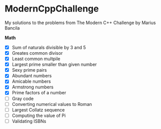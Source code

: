 # ModernCppChallenge

My solutions to the problems from The Modern C++ Challenge by Marius Bancila

**Math**
- [x] Sum of naturals divisible by 3 and 5
- [x] Greates common divisor
- [x] Least common multpile
- [x] Largest prime smaller than given number
- [x] Sexy prime pairs
- [x] Abundant numbers
- [x] Amicable numbers
- [x] Armstrong numbers
- [x] Prime factors of a number
- [ ] Gray code
- [ ] Converting numerical values to Roman
- [ ] Largest Collatz sequence
- [ ] Computing the value of Pi
- [ ] Validating ISBNs
